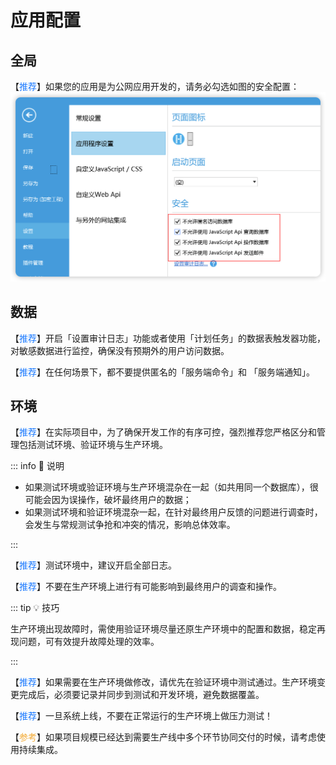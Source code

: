 # 应用配置

## 全局

【<font color="#1677FF">推荐</font>】如果您的应用是为公网应用开发的，请务必勾选如图的安全配置：
![安全配置](../../images/dev-configuration-designer-safe.png "安全配置")


## 数据

【<font color="#1677FF">推荐</font>】开启「设置审计日志」功能或者使用「计划任务」的数据表触发器功能，对敏感数据进行监控，确保没有预期外的用户访问数据。

【<font color="#1677FF">推荐</font>】在任何场景下，都不要提供匿名的「服务端命令」和 「服务端通知」。

## 环境

【<font color="#1677FF">推荐</font>】在实际项目中，为了确保开发工作的有序可控，强烈推荐您严格区分和管理包括测试环境、验证环境与生产环境。

::: info 📘 说明

- 如果测试环境或验证环境与生产环境混杂在一起（如共用同一个数据库），很可能会因为误操作，破坏最终用户的数据；
- 如果测试环境和验证环境混杂一起，在针对最终用户反馈的问题进行调查时，会发生与常规测试争抢和冲突的情况，影响总体效率。

:::

【<font color="#1677FF">推荐</font>】测试环境中，建议开启全部日志。

【<font color="#1677FF">推荐</font>】不要在生产环境上进行有可能影响到最终用户的调查和操作。

::: tip 💡 技巧

生产环境出现故障时，需使用验证环境尽量还原生产环境中的配置和数据，稳定再现问题，可有效提升故障处理的效率。

:::

【<font color="#1677FF">推荐</font>】如果需要在生产环境做修改，请优先在验证环境中测试通过。生产环境变更完成后，必须要记录并同步到测试和开发环境，避免数据覆盖。

【<font color="#1677FF">推荐</font>】一旦系统上线，不要在正常运行的生产环境上做压力测试！

【<font color="#F3AA34">参考</font>】如果项目规模已经达到需要生产线中多个环节协同交付的时候，请考虑使用持续集成。
